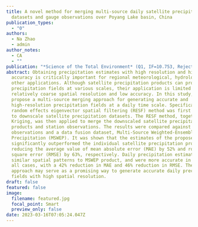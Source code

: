 ```yaml
---
title: A novel method for merging multi-source daily satellite precipitation
  datasets and gauge observations over Poyang Lake basin, China
publication_types:
  - "0"
authors:
  - Na Zhao
  - admin
author_notes:
  - CA
  - ""
publication: "*Science of the Total Environment* (Q1, IF=10.753, Reject)"
abstract: Obtaining precipitation estimates with high resolution and high
  accuracy is critically important for regional meteorological, hydrological and
  other applications. Although satellite precipitation products can provide
  precipitation fields at various scales, their application is limited by the
  relatively coarse spatial resolution and low accuracy. In this study, we
  propose a multi-source merging approach for generating accurate and
  high-resolution precipitation fields at a daily time scale. Specifically, a
  random effects eigenvector spatial filtering (RESF) method was first applied
  to downscale satellite precipitation datasets. The RESF method, together with
  Kriging, was then applied to merge the downscaled satellite precipitation
  products and station observations. The results were compared against
  observations and a data fusion dataset, Multi-Source Weighted-Ensemble
  Precipitation (MSWEP). It was shown that the estimates of the proposed method
  significantly outperformed the individual satellite precipitation product,
  reducing the average value of mean absolute error (MAE) by 52% and root mean
  square error (RMSE) by 63%, respectively. Daily precipitation estimates showed
  similar spatial patterns to MSWEP product, and were more accurate in almost
  all cases, with a 42% reduction in MAE and 46% reduction in RMSE. The proposed
  approach may serve as a promising way to generate accurate daily precipitation
  fields with high spatial resolution.
draft: false
featured: false
image:
  filename: featured.jpg
  focal_point: Smart
  preview_only: false
date: 2023-03-16T07:05:24.047Z
---
```

